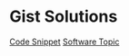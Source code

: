 # Gist Solutions
[Code Snippet](https://gist.github.com/Darshan-Limbani/bcded273652026e06a18ad29783e5a03)
[Software Topic](https://gist.github.com/Darshan-Limbani/a9394c8237bca15824835a700f5146a5)
